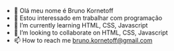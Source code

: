 - 👋 Olá meu nome é Bruno Kornetoff
- 👀 Estou interessado em  trabalhar com programação
- 🌱 I’m currently learning  HTML, CSS,  Javascript
- 💞️ I’m looking to collaborate on  HTML, CSS, Javascript
- 📫 How to reach me bruno.kornetoff@gmail.com

<!---
BrunoKornetoff/BrunoKornetoff is a ✨ special ✨ repository because its `README.md` (this file) appears on your GitHub profile.
You can click the Preview link to take a look at your changes.
--->
